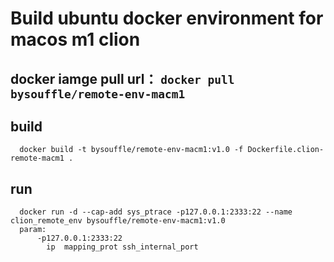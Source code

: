 # Build ubuntu docker environment for macos m1 clion

## docker iamge pull url： `docker pull bysouffle/remote-env-macm1`

##  build
```
  docker build -t bysouffle/remote-env-macm1:v1.0 -f Dockerfile.clion-remote-macm1 .
```

## run
```
  docker run -d --cap-add sys_ptrace -p127.0.0.1:2333:22 --name clion_remote_env bysouffle/remote-env-macm1:v1.0
  param:
      -p127.0.0.1:2333:22 
        ip  mapping_prot ssh_internal_port
  
```
